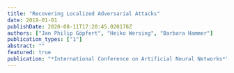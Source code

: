```yaml
---
title: "Recovering Localized Adversarial Attacks"
date: 2019-01-01
publishDate: 2020-08-11T17:20:45.020178Z
authors: ["Jan Philip Göpfert", "Heiko Wersing", "Barbara Hammer"]
publication_types: ["1"]
abstract: ""
featured: true
publication: "*International Conference on Artificial Neural Networks*"
---
```


